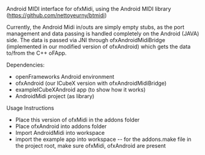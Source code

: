 Android MIDI interface for ofxMidi, using the Android MIDI library
(https://github.com/nettoyeurny/btmidi)

Currently, the Android Midi in/outs are simply empty stubs, as the port management and data passing is handled completely on the Android (JAVA) side. The data is passed via JNI through ofxAndroidMidiBridge (implemented in our modified version of ofxAndroid) which gets the data to/from the C++ oFApp.

Dependencies:
- openFrameworks Android environment
- ofxAndroid (our ICubeX version with ofxAndroidMidiBridge)
- exampleICubeXAndroid app (to show how it works)
- AndroidMidi project (as library)

Usage Instructions
- Place this version of ofxMidi in the addons folder
- Place ofxAndroid into addons folder
- Import AndroidMidi into workspace
- import the example app into workspace
-- for the addons.make file in the project root, make sure ofxMidi, ofxAndroid are present
